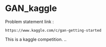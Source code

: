 # GAN_kaggle

Problem statement link : 

```
https://www.kaggle.com/c/gan-getting-started
```

This is a kaggle competition.
..

